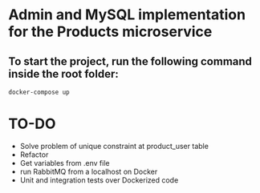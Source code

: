 # Admin and MySQL implementation for the Products microservice

## To start the project, run the following command inside the root folder:

```
docker-compose up
```

# TO-DO
- Solve problem of unique constraint at product_user table
- Refactor
- Get variables from .env file
- run RabbitMQ from a localhost on Docker
- Unit and integration tests over Dockerized code